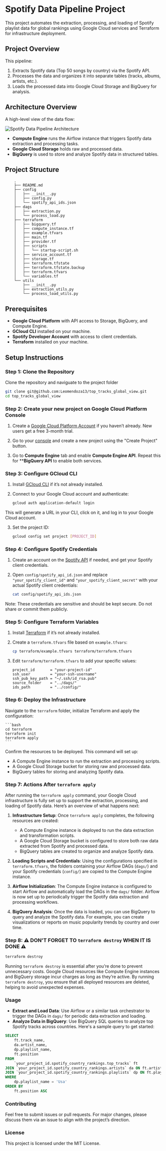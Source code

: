 # Spotify Data Pipeline Project

This project automates the extraction, processing, and loading of Spotify playlist data for global rankings using Google Cloud services and Terraform for infrastructure deployment.

## Project Overview

This pipeline:
1. Extracts Spotify data (Top 50 songs by country) via the Spotify API.
2. Processes the data and organizes it into separate tables (tracks, albums, artists, etc.).
3. Loads the processed data into Google Cloud Storage and BigQuery for analysis.

## Architecture Overview

A high-level view of the data flow:

![Spotify Data Pipeline Architecture](architecture_diagram.png) 

- **Compute Engine** runs the Airflow instance that triggers Spotify data extraction and processing tasks.
- **Google Cloud Storage** holds raw and processed data.
- **BigQuery** is used to store and analyze Spotify data in structured tables.

## Project Structure

```
    .
    ├── README.md
    ├── config
    │   ├── __init__.py
    │   ├── config.py
    │   └── spotify_api_ids.json
    ├── dags
    │   ├── extraction.py
    │   └── process_load.py
    ├── terraform
    │   ├── bigquery.tf
    │   ├── compute_instance.tf
    │   ├── example.tfvars
    │   ├── main.tf
    │   ├── provider.tf
    │   ├── scripts
    │   │   └── startup-script.sh
    │   ├── service_account.tf
    │   ├── storage.tf
    │   ├── terraform.tfstate
    │   ├── terraform.tfstate.backup
    │   ├── terraform.tfvars
    │   └── variables.tf
    └── utils
        ├── __init__.py
        ├── extraction_utils.py
        └── process_load_utils.py
```

## Prerequisites

- **Google Cloud Platform** with API access to Storage, BigQuery, and Compute Engine.
- **GCloud CLI** installed on your machine.
- **Spotify Developer Account** with access to client credentials.
- **Terraform** installed on your machine.

## Setup Instructions

### Step 1: Clone the Repository

Clone the repository and naviguate to the project folder

```bash
git clone git@github.com:Leomendoza13/top_tracks_global_view.git
cd top_tracks_global_view
```

### Step 2: Create your new project on Google Cloud Platform Console

1. Create a [Google Cloud Platform Account](https://console.cloud.google.com/) if you haven’t already. New users get a free 3-month trial.

2. Go to your [console](https://console.cloud.google.com/) and create a new project using the "Create Project" button.

3. Go to **Compute Engine** tab and enable **Compute Engine API**. Repeat this for ****BigQuery API** to enable both services.

### Step 3: Configure GCloud CLI

1. Install [GCloud CLI](https://cloud.google.com/sdk/docs/install) if it’s not already installed.

2. Connect to your Google Cloud account and authenticate:

    ```bash
    gcloud auth application-default login
    ```

This will generate a URL in your CLI, click on it, and log in to your Google Cloud account.

3. Set the project ID:

    ```bash
    gcloud config set project [PROJECT_ID]
    ```

### Step 4: Configure Spotify Credentials

1. Create an account on the [Spotify API](https://developer.spotify.com/) if needed, and get your Spotify client credentials.

2. Open `config/spotify_api_id.json` and replace `"your_spotify_client_id"` and `"your_spotify_client_secret"` with your actual Spotify client credentials:

    ```bash
    cat config/spotify_api_ids.json
    ```

Note: These credentials are sensitive and should be kept secure. Do not share or commit them publicly.

### Step 5: Configure Terraform Variables

1. Install [Terraform](https://developer.hashicorp.com/terraform/tutorials/gcp-get-started/install-cli) if it’s not already installed.

2. Create a `terraform.tfvars` file based on `example.tfvars`:

    ```bash
    cp terraform/example.tfvars terraform/terraform.tfvars
    ```

3. Edit `terraform/terraform.tfvars` to add your specific values:

    ```
    project_id       = "your-project-id"  
    ssh_user         = "your-ssh-username"  
    ssh_pub_key_path = "~/.ssh/id_rsa.pub"  
    source_folder    = "../dags/"  
    ids_path         = "../config/"
    ```

### Step 6: Deploy the Infrastructure

Navigate to the `terraform` folder, initialize Terraform and apply the configuration:

    ```bash
    cd terraform  
    terraform init  
    terraform apply
    ```

Confirm the resources to be deployed. This command will set up:

- A Compute Engine instance to run the extraction and processing scripts.
- A Google Cloud Storage bucket for storing raw and processed data.
- BigQuery tables for storing and analyzing Spotify data.

### Step 7: Actions After `terraform apply`

After running the `terraform apply` command, your Google Cloud infrastructure is fully set up to support the extraction, processing, and loading of Spotify data. Here’s an overview of what happens next:

1. **Infrastructure Setup**: Once `terraform apply` completes, the following resources are created:
   - A Compute Engine instance is deployed to run the data extraction and transformation scripts.
   - A Google Cloud Storage bucket is configured to store both raw data extracted from Spotify and processed data.
   - BigQuery tables are created to organize and analyze Spotify data.

2. **Loading Scripts and Credentials**: Using the configurations specified in `terraform.tfvars`, the folders containing your Airflow DAGs (`dags/`) and your Spotify credentials (`config/`) are copied to the Compute Engine instance.

3. **Airflow Initialization**: The Compute Engine instance is configured to start Airflow and automatically load the DAGs in the `dags/` folder. Airflow is now set up to periodically trigger the Spotify data extraction and processing workflows.

4. **BigQuery Analysis**: Once the data is loaded, you can use BigQuery to query and analyze the Spotify data. For example, you can create visualizations or reports on music popularity trends by country and over time.

### **Step 8: ⚠️ DON'T FORGET TO `terraform destroy` WHEN IT IS DONE ⚠️**

```bash
terraform destroy
```

Running `terraform destroy` is essential after you’re done to prevent unnecessary costs. Google Cloud resources like Compute Engine instances and BigQuery storage incur charges as long as they’re active. By running `terraform destroy`, you ensure that all deployed resources are deleted, helping to avoid unexpected expenses.

### Usage

- **Extract and Load Data**: Use Airflow or a similar task orchestrator to trigger the DAGs in `dags/` for periodic data extraction and loading.
- **Analyze Data in BigQuery**: Use BigQuery SQL queries to analyze top Spotify tracks across countries. Here's a sample query to get started:
```sql
SELECT
    ft.track_name,
    da.artist_name,
    dp.playlist_name,
    ft.position
FROM
    `your_project_id.spotify_country_rankings.top_tracks` ft
JOIN `your_project_id.spotify_country_rankings.artists` da ON ft.artist_id = da.artist_id
JOIN `your_project_id.spotify_country_rankings.playlists` dp ON ft.playlist_id = dp.playlist_id
WHERE
    dp.playlist_name = 'Usa'
ORDER BY
    ft.position ASC
```

### Contributing

Feel free to submit issues or pull requests. For major changes, please discuss them via an issue to align with the project’s direction.

### License

This project is licensed under the MIT License.

